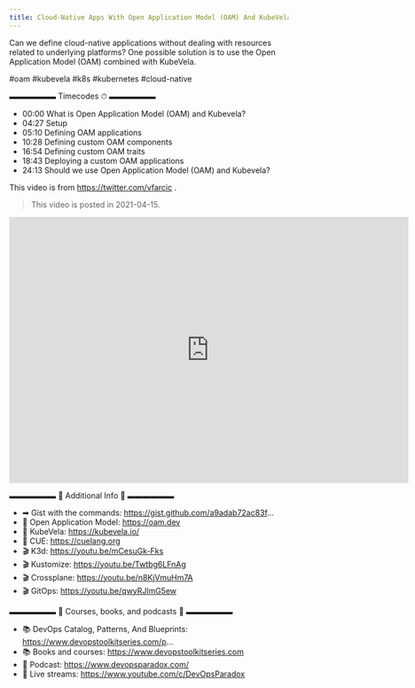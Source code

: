 ```yaml
---
title: Cloud-Native Apps With Open Application Model (OAM) And KubeVela
---
```


Can we define cloud-native applications without dealing with resources related to underlying platforms? One possible solution is to use the Open Application Model (OAM) combined with KubeVela.

#oam #kubevela #k8s #kubernetes #cloud-native

▬▬▬▬▬▬ Timecodes ⏱ ▬▬▬▬▬▬

- 00:00 What is Open Application Model (OAM) and Kubevela?
- 04:27 Setup
- 05:10 Defining OAM applications
- 10:28 Defining custom OAM components
- 16:54 Defining custom OAM traits
- 18:43 Deploying a custom OAM applications
- 24:13 Should we use Open Application Model (OAM) and Kubevela?


This video is from https://twitter.com/vfarcic .

> This video is posted in 2021-04-15.

<iframe width="720" height="480" src="https://www.youtube.com/embed/2CBu6sOTtwk" title="YouTube video player" frameborder="0" allow="accelerometer; autoplay; clipboard-write; encrypted-media; gyroscope; picture-in-picture" allowfullscreen></iframe>

▬▬▬▬▬▬ 🔗 Additional Info 🔗 ▬▬▬▬▬▬ 

- ➡  Gist with the commands: https://gist.github.com/a9adab72ac83f...
- 🔗 Open Application Model: https://oam.dev
- 🔗 KubeVela: https://kubevela.io/
- 🔗 CUE: https://cuelang.org
- 🎬 K3d: https://youtu.be/mCesuGk-Fks
- 🎬 Kustomize: https://youtu.be/Twtbg6LFnAg
- 🎬 Crossplane: https://youtu.be/n8KjVmuHm7A
- 🎬 GitOps: https://youtu.be/qwyRJlmG5ew

▬▬▬▬▬▬ 🚀 Courses, books, and podcasts 🚀 ▬▬▬▬▬▬

- 📚 DevOps Catalog, Patterns, And Blueprints: https://www.devopstoolkitseries.com/p...
- 📚 Books and courses: https://www.devopstoolkitseries.com
- 🎤 Podcast: https://www.devopsparadox.com/
- 💬 Live streams: https://www.youtube.com/c/DevOpsParadox
